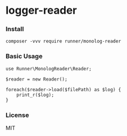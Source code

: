 # logger-reader

### Install
```
composer -vvv require runner/monolog-reader
```

### Basic Usage
```
use Runner\MonologReader\Reader;

$reader = new Reader();

foreach($reader->load($filePath) as $log) {
    print_r($log);
}

```

### License
MIT
